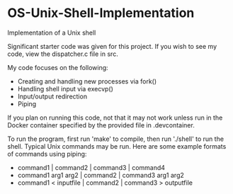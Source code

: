 # OS-Unix-Shell-Implementation
Implementation of a Unix shell

Significant starter code was given for this project. If you wish to see my code, view the dispatcher.c file in src.

My code focuses on the following:
- Creating and handling new processes via fork()
- Handling shell input via execvp()
- Input/output redirection
- Piping

If you plan on running this code, not that it may not work unless run in the Docker container specified by the provided file in .devcontainer.

To run the program, first run 'make' to compile, then run './shell' to run the shell.
Typical Unix commands may be run. Here are some example formats of commands using piping:

- command1 | command2 | command3 | command4
- command1 arg1 arg2 | command2 | command3 arg1 arg2
- command1 < inputfile | command2 | command3 > outputfile